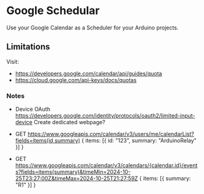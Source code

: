 # Google Schedular

Use your Google Calendar as a Scheduler for your Arduino projects.


## Limitations

Visit: 
- https://developers.google.com/calendar/api/guides/quota
- https://cloud.google.com/api-keys/docs/quotas


### Notes

- Device OAuth
  https://developers.google.com/identity/protocols/oauth2/limited-input-device
  Create dedicated webpage? 

- GET https://www.googleapis.com/calendar/v3/users/me/calendarList?fields=items(id,summary)
{ items: [{ id: "123", summary: "ArduinoRelay" }] }

- GET https://www.googleapis.com/calendar/v3/calendars/{calendar.id}/events?fields=items(summary)&timeMin=2024-10-25T23:27:00Z&timeMax=2024-10-25T21:27:59Z
{ items: [{ summary: "R1" }] }


